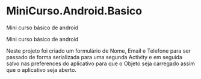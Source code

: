 # MiniCurso.Android.Basico
Mini curso básico de android

Mini curso básico de android

Neste projeto foi criado um formulário de Nome, Email e Telefone para ser passado de forma serializada para uma segunda Activity
e em seguida salvo nas preferences do aplicativo para que o Objeto seja carregado assim que o aplicativo seja aberto.
